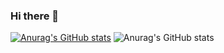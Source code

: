 ### Hi there 👋
[![Anurag's GitHub stats](https://github-readme-stats.vercel.app/api?username=JE300)](https://github.com/JE300/github-readme-stats)
![Anurag's GitHub stats](https://github-readme-stats.vercel.app/api?username=JE300_icons=true&theme=highcontrast)

<!--
**JE300/JE300** is a ✨ _special_ ✨ repository because its `README.md` (this file) appears on your GitHub profile.

Here are some ideas to get you started:

- 🔭 I’m currently working on ...
- 🌱 I’m currently learning ...
- 👯 I’m looking to collaborate on ...
- 🤔 I’m looking for help with ...
- 💬 Ask me about ...
- 📫 How to reach me: ...
- 😄 Pronouns: ...
- ⚡ Fun fact: ...
-->
